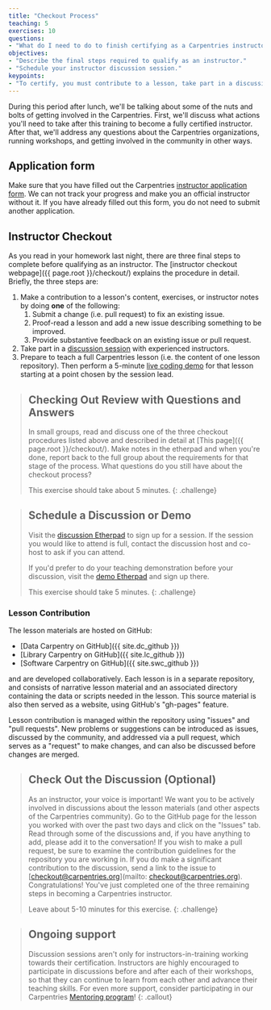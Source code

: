```yaml
---
title: "Checkout Process"
teaching: 5
exercises: 10
questions:
- "What do I need to do to finish certifying as a Carpentries instructor?"
objectives:
- "Describe the final steps required to qualify as an instructor."
- "Schedule your instructor discussion session."
keypoints:
- "To certify, you must contribute to a lesson, take part in a discussion, and do a teaching demo within 90 days of your training event."
---
```


During this period after lunch, we'll be talking about some of the nuts and bolts 
of getting involved in the Carpentries.  First, we'll discuss what actions you'll 
need to take after this training to become a fully certified instructor.  After that, 
we'll address any questions about the Carpentries organizations, running workshops, and 
getting involved in the community in other ways.  

## Application form

Make sure that you have filled out the Carpentries 
[instructor application form](https://amy.software-carpentry.org/forms/request_training/). 
We can not track your progress and make you an official instructor without it. If you have already
filled out this form, you do not need to submit another application.

## Instructor Checkout

As you read in your homework last night, there are three final steps to complete before qualifying as an instructor. The [instructor checkout webpage]({{ page.root }}/checkout/) explains the procedure in detail. Briefly, the three steps are: 

1.  Make a contribution to a lesson's content, exercises, or instructor notes by doing **one** of the following:
    1.  Submit a change (i.e. pull request) to fix an existing issue.
    2.  Proof-read a lesson and add a new issue describing something to be improved.
    3.  Provide substantive feedback on an existing issue or pull request.
2.  Take part in a [discussion session][discussion] with experienced instructors.
3.  Prepare to teach a full Carpentries lesson (i.e. the content of one lesson repository). Then perform a 5-minute [live coding demo][demo] for that lesson starting at a point chosen by the session lead.

> ## Checking Out Review with Questions and Answers
> 
> In small groups, read and discuss one of the three checkout procedures listed above and described in detail at [This page]({{ page.root }}/checkout/). Make notes in the etherpad and when you're done, report back to the full group about the requirements for that stage of the process. What questions do you still have about the checkout process? 
> 
> This exercise should take about 5 minutes.
{: .challenge}

> ## Schedule a Discussion or Demo
> 
> Visit the [discussion Etherpad][discussion] to sign up for a session. 
> If the session you would like to attend is full, contact the discussion
> host and co-host to ask if you can attend. 
>
> If you'd prefer to do your teaching demonstration before your discussion, 
> visit the [demo Etherpad][demo] and sign up there. 
>
> This exercise should take 5 minutes.
{: .challenge}

### Lesson Contribution

The lesson materials are hosted on GitHub:

*   [Data Carpentry on GitHub]({{ site.dc_github }})
*   [Library Carpentry on GitHub]({{ site.lc_github }})
*   [Software Carpentry on GitHub]({{ site.swc_github }})


and are developed collaboratively.  Each lesson is in a separate
repository, and consists of narrative lesson material and an
associated directory containing the data or scripts needed in the
lesson.  This source material is also then served as a website, using
GitHub's "gh-pages" feature.

Lesson contribution is managed within the repository using "issues"
and "pull requests".  New problems or suggestions can be introduced
as issues, discussed by the community, and addressed via a pull
request, which serves as a "request" to make changes, and can also
be discussed before changes are merged.  

> ## Check Out the Discussion (Optional)
>
> As an instructor, your voice is important! We want you to be actively involved
> in discussions about the lesson materials (and other aspects of the Carpentries community).
> Go to the GitHub page for the lesson you worked with over the past two days and click on the
> "Issues" tab. Read through some of the discussions and, if you have anything to add, please add it
> to the conversation! If you wish to make a pull request, be sure to examine the contribution guidelines for 
> the repository you are working in. If you do make a significant contribution to the discussion, send a link to
> the issue to [checkout@carpentries.org](mailto: checkout@carpentries.org). Congratulations! You've
> just completed one of the three remaining steps in becoming a Carpentries instructor.
>
> Leave about 5-10 minutes for this exercise.
{: .challenge}


> ## Ongoing support
> 
> Discussion sessions aren't only for instructors-in-training working towards their certification. 
> Instructors are highly encouraged to participate in discussions before and after each of their workshops, 
> so that they can continue to learn from each other and advance their teaching skills. For even more support, consider
> participating in our Carpentries [Mentoring program][mentoring]!
{: .callout}


[mentoring]: https://carpentries.org/community/#mentoring
[discussion]: http://pad.software-carpentry.org/instructor-discussion
[demo]: https://pad.carpentries.org/teaching-demos-recovered
